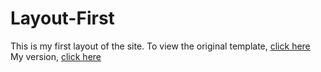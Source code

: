 # Layout-First
This is my first layout of the site. 
To view the original template, [click here](https://www.figma.com/file/SPAWT6s7XuBLkAf8RQlsMy/Untitled-(Copy)?node-id=1%3A2&t=itygjQ8L3f7vvgqP-0)
My version, [click here](https://an6ur.github.io/Layout-First/)
